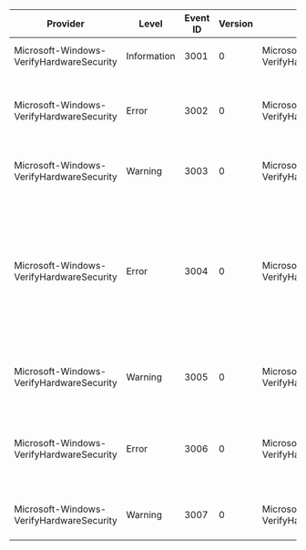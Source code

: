 Provider                                  |  Level        |  Event ID  |  Version  |  Channel                                               |  Task                    |  Opcode                          |  Keyword  |  Message
------------------------------------------|---------------|------------|-----------|--------------------------------------------------------|--------------------------|----------------------------------|-----------|----------------------------------------------------------------------------------------------------------------------------------------------------------------------------------
Microsoft-Windows-VerifyHardwareSecurity  |  Information  |  3001      |  0        |  Microsoft-Windows-VerifyHardwareSecurity/Operational  |  CheckGeneric            |  reportCheck                     |           |  Hardware Security Check: {CurrentCheckBit}
Microsoft-Windows-VerifyHardwareSecurity  |  Error        |  3002      |  0        |  Microsoft-Windows-VerifyHardwareSecurity/Admin        |  CheckSecureBootEnabled  |  securebootEnabledFailedCheck    |           |  SecureBoot is currently disabled. Please enable SecureBoot through the system firmware.
Microsoft-Windows-VerifyHardwareSecurity  |  Warning      |  3003      |  0        |  Microsoft-Windows-VerifyHardwareSecurity/Admin        |  CheckSecureBootEnabled  |  securebootEnabledFailedToCheck  |           |  Failed to check if secureboot is enabled. Status: {hr}
Microsoft-Windows-VerifyHardwareSecurity  |  Error        |  3004      |  0        |  Microsoft-Windows-VerifyHardwareSecurity/Admin        |  CheckCertificates       |  certsFailedCheck                |           |  PreRelease/Test cert found in SecureBoot database. Please re-provision SecureBoot to not include {name} in variable {database} of EFI database. Certificate Thumbprint = {bytes}
Microsoft-Windows-VerifyHardwareSecurity  |  Warning      |  3005      |  0        |  Microsoft-Windows-VerifyHardwareSecurity/Admin        |  CheckCertificates       |  certsFailedToCheck              |           |  Failed to check for PreRelease/Test certificates found in SecureBoot DB. Status: {hr}
Microsoft-Windows-VerifyHardwareSecurity  |  Error        |  3006      |  0        |  Microsoft-Windows-VerifyHardwareSecurity/Admin        |  CheckSecureBootPolicy   |  securebootPolicyFailedCheck     |           |  A non-production SecureBoot Policy was detected. Remove Debug/PreRelease policy through the system firmware.
Microsoft-Windows-VerifyHardwareSecurity  |  Warning      |  3007      |  0        |  Microsoft-Windows-VerifyHardwareSecurity/Admin        |  CheckSecureBootPolicy   |  securebootPolicyFailedToCheck   |           |  Failed to check for non-production SecureBoot Policy. Status: {hr}